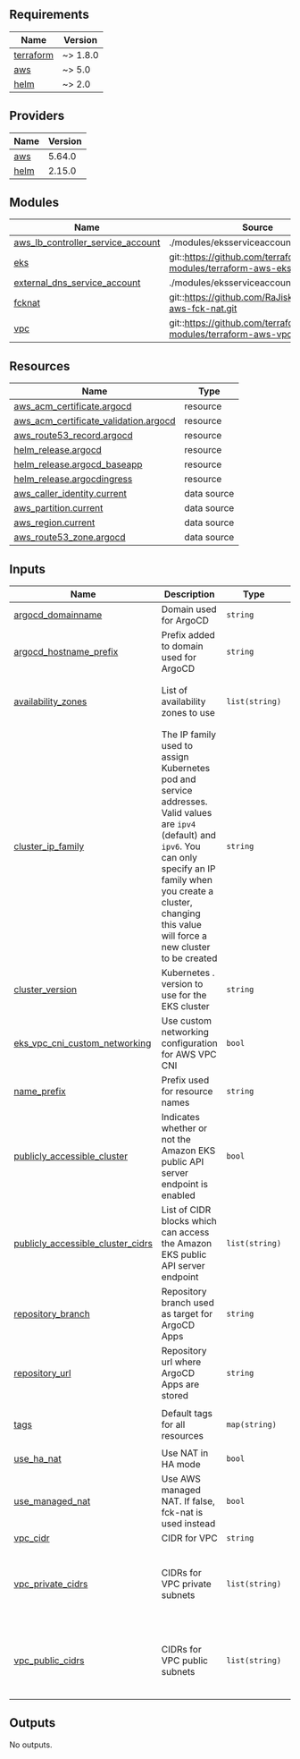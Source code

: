 <!-- BEGINNING OF PRE-COMMIT-TERRAFORM DOCS HOOK -->
## Requirements

| Name | Version |
|------|---------|
| <a name="requirement_terraform"></a> [terraform](#requirement\_terraform) | ~> 1.8.0 |
| <a name="requirement_aws"></a> [aws](#requirement\_aws) | ~> 5.0 |
| <a name="requirement_helm"></a> [helm](#requirement\_helm) | ~> 2.0 |

## Providers

| Name | Version |
|------|---------|
| <a name="provider_aws"></a> [aws](#provider\_aws) | 5.64.0 |
| <a name="provider_helm"></a> [helm](#provider\_helm) | 2.15.0 |

## Modules

| Name | Source | Version |
|------|--------|---------|
| <a name="module_aws_lb_controller_service_account"></a> [aws\_lb\_controller\_service\_account](#module\_aws\_lb\_controller\_service\_account) | ./modules/eksserviceaccount | n/a |
| <a name="module_eks"></a> [eks](#module\_eks) | git::https://github.com/terraform-aws-modules/terraform-aws-eks.git | c60b70fbc80606eb4ed8cf47063ac6ed0d8dd435 |
| <a name="module_external_dns_service_account"></a> [external\_dns\_service\_account](#module\_external\_dns\_service\_account) | ./modules/eksserviceaccount | n/a |
| <a name="module_fcknat"></a> [fcknat](#module\_fcknat) | git::https://github.com/RaJiska/terraform-aws-fck-nat.git | 88346ff36b439014f97957bcd2df7f099f54871e |
| <a name="module_vpc"></a> [vpc](#module\_vpc) | git::https://github.com/terraform-aws-modules/terraform-aws-vpc.git | e226cc15a7b8f62fd0e108792fea66fa85bcb4b9 |

## Resources

| Name | Type |
|------|------|
| [aws_acm_certificate.argocd](https://registry.terraform.io/providers/hashicorp/aws/latest/docs/resources/acm_certificate) | resource |
| [aws_acm_certificate_validation.argocd](https://registry.terraform.io/providers/hashicorp/aws/latest/docs/resources/acm_certificate_validation) | resource |
| [aws_route53_record.argocd](https://registry.terraform.io/providers/hashicorp/aws/latest/docs/resources/route53_record) | resource |
| [helm_release.argocd](https://registry.terraform.io/providers/hashicorp/helm/latest/docs/resources/release) | resource |
| [helm_release.argocd_baseapp](https://registry.terraform.io/providers/hashicorp/helm/latest/docs/resources/release) | resource |
| [helm_release.argocdingress](https://registry.terraform.io/providers/hashicorp/helm/latest/docs/resources/release) | resource |
| [aws_caller_identity.current](https://registry.terraform.io/providers/hashicorp/aws/latest/docs/data-sources/caller_identity) | data source |
| [aws_partition.current](https://registry.terraform.io/providers/hashicorp/aws/latest/docs/data-sources/partition) | data source |
| [aws_region.current](https://registry.terraform.io/providers/hashicorp/aws/latest/docs/data-sources/region) | data source |
| [aws_route53_zone.argocd](https://registry.terraform.io/providers/hashicorp/aws/latest/docs/data-sources/route53_zone) | data source |

## Inputs

| Name | Description | Type | Default | Required |
|------|-------------|------|---------|:--------:|
| <a name="input_argocd_domainname"></a> [argocd\_domainname](#input\_argocd\_domainname) | Domain used for ArgoCD | `string` | `"eks.kaustubhk.com"` | no |
| <a name="input_argocd_hostname_prefix"></a> [argocd\_hostname\_prefix](#input\_argocd\_hostname\_prefix) | Prefix added to domain used for ArgoCD | `string` | `"argocd"` | no |
| <a name="input_availability_zones"></a> [availability\_zones](#input\_availability\_zones) | List of availability zones to use | `list(string)` | <pre>[<br>  "us-east-1a",<br>  "us-east-1b"<br>]</pre> | no |
| <a name="input_cluster_ip_family"></a> [cluster\_ip\_family](#input\_cluster\_ip\_family) | The IP family used to assign Kubernetes pod and service addresses. Valid values are `ipv4` (default) and `ipv6`. You can only specify an IP family when you create a cluster, changing this value will force a new cluster to be created | `string` | `"ipv4"` | no |
| <a name="input_cluster_version"></a> [cluster\_version](#input\_cluster\_version) | Kubernetes <major>.<minor> version to use for the EKS cluster | `string` | `"1.30"` | no |
| <a name="input_eks_vpc_cni_custom_networking"></a> [eks\_vpc\_cni\_custom\_networking](#input\_eks\_vpc\_cni\_custom\_networking) | Use custom networking configuration for AWS VPC CNI | `bool` | `true` | no |
| <a name="input_name_prefix"></a> [name\_prefix](#input\_name\_prefix) | Prefix used for resource names | `string` | `"argocdstarter"` | no |
| <a name="input_publicly_accessible_cluster"></a> [publicly\_accessible\_cluster](#input\_publicly\_accessible\_cluster) | Indicates whether or not the Amazon EKS public API server endpoint is enabled | `bool` | `true` | no |
| <a name="input_publicly_accessible_cluster_cidrs"></a> [publicly\_accessible\_cluster\_cidrs](#input\_publicly\_accessible\_cluster\_cidrs) | List of CIDR blocks which can access the Amazon EKS public API server endpoint | `list(string)` | <pre>[<br>  "0.0.0.0/0"<br>]</pre> | no |
| <a name="input_repository_branch"></a> [repository\_branch](#input\_repository\_branch) | Repository branch used as target for ArgoCD Apps | `string` | `"main"` | no |
| <a name="input_repository_url"></a> [repository\_url](#input\_repository\_url) | Repository url where ArgoCD Apps are stored | `string` | `""` | no |
| <a name="input_tags"></a> [tags](#input\_tags) | Default tags for all resources | `map(string)` | <pre>{<br>  "Environment": "Sample"<br>}</pre> | no |
| <a name="input_use_ha_nat"></a> [use\_ha\_nat](#input\_use\_ha\_nat) | Use NAT in HA mode | `bool` | `false` | no |
| <a name="input_use_managed_nat"></a> [use\_managed\_nat](#input\_use\_managed\_nat) | Use AWS managed NAT. If false, fck-nat is used instead | `bool` | `false` | no |
| <a name="input_vpc_cidr"></a> [vpc\_cidr](#input\_vpc\_cidr) | CIDR for VPC | `string` | `"10.0.0.0/16"` | no |
| <a name="input_vpc_private_cidrs"></a> [vpc\_private\_cidrs](#input\_vpc\_private\_cidrs) | CIDRs for VPC private subnets | `list(string)` | <pre>[<br>  "10.0.0.0/20",<br>  "10.0.16.0/20",<br>  "10.0.32.0/20",<br>  "10.0.48.0/20"<br>]</pre> | no |
| <a name="input_vpc_public_cidrs"></a> [vpc\_public\_cidrs](#input\_vpc\_public\_cidrs) | CIDRs for VPC public subnets | `list(string)` | <pre>[<br>  "10.0.64.0/20",<br>  "10.0.80.0/20",<br>  "10.0.96.0/20",<br>  "10.0.112.0/20"<br>]</pre> | no |

## Outputs

No outputs.
<!-- END OF PRE-COMMIT-TERRAFORM DOCS HOOK -->
